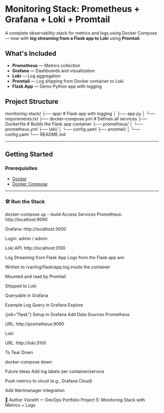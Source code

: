 # Monitoring Stack: Prometheus + Grafana + Loki + Promtail

A complete observability stack for metrics and logs using Docker Compose — now with **log streaming from a Flask app to Loki** using **Promtail**.

##  What's Included

- **Prometheus** — Metrics collection
- **Grafana** — Dashboards and visualization
- **Loki** — Log aggregation
- **Promtail** — Log shipping from Docker container to Loki
- **Flask App** — Demo Python app with logging

##  Project Structure

monitoring-stack/
├── app/ # Flask app with logging
│ ├── app.py
│ └── requirements.txt
├── docker-compose.yml # Defines all services
├── Dockerfile # Builds the Flask app container
├── prometheus/
│ └── prometheus.yml
├── loki/
│ └── config.yaml
├── promtail/
│ └── config.yaml
└── README.md

---

##  Getting Started

### Prerequisites

- [Docker](https://www.docker.com/)
- [Docker Compose](https://docs.docker.com/compose/)

---

### 🛠 Run the Stack

docker-compose up --build
 Access Services
Prometheus: http://localhost:9090

Grafana: http://localhost:3000

Login: admin / admin

Loki API: http://localhost:3100

 Log Streaming from Flask App
Logs from the Flask app are:

Written to /var/log/flask/app.log inside the container

Mounted and read by Promtail

Shipped to Loki

Queryable in Grafana

Example Log Query in Grafana Explore

{job="flask"}
 Setup in Grafana
Add Data Sources
Prometheus

URL: http://prometheus:9090

Loki

URL: http://loki:3100

 To Tear Down

docker-compose down

 Future Ideas
Add log labels per container/service

Push metrics to cloud (e.g., Grafana Cloud)

Add Alertmanager integration

🙌 Author
ViorelH — DevOps Portfolio Project 5: Monitoring Stack with Metrics + Logs
